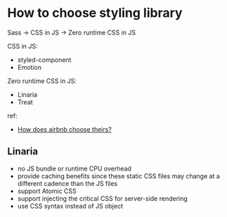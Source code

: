 # How to choose styling library

Sass -> CSS in JS -> Zero runtime CSS in JS

CSS in JS:

- styled-component
- Emotion

Zero runtime CSS in JS:

- Linaria
- Treat

ref:

- [How does airbnb choose theirs?](https://medium.com/airbnb-engineering/airbnbs-trip-to-linaria-dc169230bd12)

## Linaria

- no JS bundle or runtime CPU overhead
- provide caching benefits since these static CSS files may change at a different cadence than the JS files
- support Atomic CSS
- support injecting the critical CSS for server-side rendering
- use CSS syntax instead of JS object
